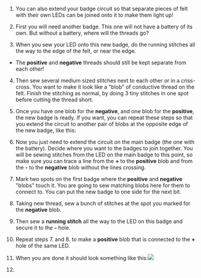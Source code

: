1. You can also extend your badge circuit so that separate pieces of felt with their own LEDs can be joined onto it to make them light up!

2. First you will need another badge. This one will not have a battery of its own. But without a battery, where will the threads go?

3. When you sew your LED onto this new badge, do the running stitches all the way to the edge of the felt, or near the edge.
 * The **positive** and **negative** threads should still be kept separate from each other!

4. Then sew several medium sized stitches next to each other or in a criss-cross. You want to make it look like a "blob" of conductive thread on the felt. Finish the stitching as normal, by doing 3 tiny stitches in one spot before cutting the thread short.
[](/assets/new_badge_blobs.png)

5. Once you have one blob for the **negative**, and one blob for the **positive**, the new badge is ready. If you want, you can repeat these steps so that you extend the circuit to another pair of blobs at the opposite edge of the new badge, like this:
[](/assets/new_badge_front_back.png)

6. Now you just need to extend the circuit on the main badge (the one with the battery). Decide where you want to the badges to join together. You will be sewing stitches from the LED on the main badge to this point, so make sure you can trace a line from the **+** to the **positive** blob and from the **-** to the **negative** blob without the lines crossing.

7. Mark two spots on the first badge where the **positive** and **negative** "blobs" touch it. You are going to sew matching blobs here for them to connect to. You can put the new badge to one side for the next bit.

7. Taking new thread, sew a bunch of stitches at the spot you marked for the **negative** blob.
 
8. Then sew a **running stitch** all the way to the LED on this badge and secure it to the **-** hole.
 
9. Repeat steps 7. and 8. to make a **positive** blob that is connected to the **+** hole of the same LED.
 
10. When you are done it should look something like this:![](/assets/badge_extension_front_back_120_650.png)

11. 
